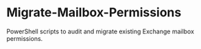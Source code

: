 # Migrate-Mailbox-Permissions
PowerShell scripts to audit and migrate existing Exchange mailbox permissions.
